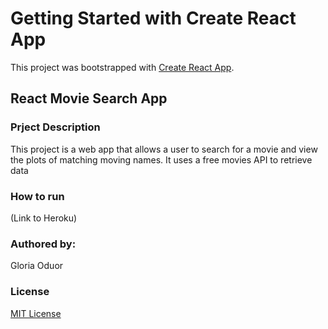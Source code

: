 # Getting Started with Create React App

This project was bootstrapped with [Create React App](https://github.com/facebook/create-react-app).

## React Movie Search App
### Prject Description

This project is a web app that allows a user to search for a movie and view the plots of matching moving names. It uses a free movies API to retrieve data 

### How to run 
(Link to Heroku)

### Authored by:
Gloria Oduor

### License 
[MIT License](https://choosealicense.com/licenses/mit/#)